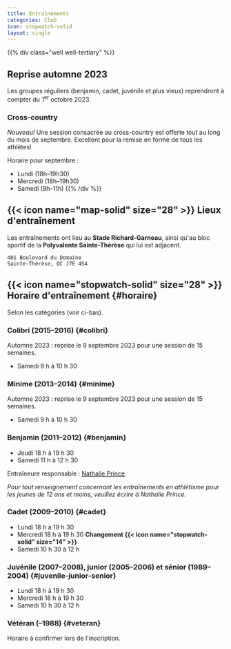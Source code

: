 ```yaml
---
title: Entraînements
categories: Club
icon: stopwatch-solid
layout: single
---
```


{{% div class="well well-tertiary" %}}
## Reprise automne 2023

Les groupes réguliers (benjamin, cadet, juvénile et plus vieux) reprendront à compter du 1<sup>er</sup> octobre 2023.

### Cross-country

<em class="badge badge-default">Nouveau!</em> Une session consacrée au cross-country est offerte tout au long du mois de septembre. Excellent pour la remise en forme de tous les athlètes!

Horaire pour septembre :

- Lundi (18h–19h30)
- Mercredi (18h–19h30)
- Samedi (9h–11h)
{{% /div %}}

## {{< icon name="map-solid" size="28" >}} Lieux d'entraînement

Les entraînements ont lieu au **Stade Richard-Garneau**, ainsi qu'au bloc sportif de la **Polyvalente Sainte-Thérèse** qui lui est adjacent.

```
401 Boulevard du Domaine  
Sainte-Thérèse, QC J7E 4S4
```

<!--
Dans le but d'alléger les plateaux sportifs de la polyvalente durant la session d'hiver, certains entraînements des athlètes de catégorie **juvénile et plus vieux** peuvent se donner à l'**école Saint-Pierre**.

```
201 Rue Saint-Pierre  
Sainte-Thérèse, QC J7E 2S3
```

<em class="badge badge-primary">Nouveau!</em> Club satellite à **Lachute** : les entraînements ont lieu sur la piste d’athlétisme de la **Polyvalente Lavigne**.

```
452 Avenue d’Argenteuil  
Lachute, Quebec J8H 1W9
```
-->

## {{< icon name="stopwatch-solid" size="28" >}} Horaire d'entraînement {#horaire}

Selon les catégories (voir ci-bas).

### Colibri (2015–2016) {#colibri}

Automne 2023 : reprise le 9 septembre 2023 pour une session de 15 semaines.

- Samedi 9 h à 10 h 30

### Minime (2013–2014) {#minime}

Automne 2023 : reprise le 9 septembre 2023 pour une session de 15 semaines.

- Samedi 9 h à 10 h 30

### Benjamin (2011–2012) {#benjamin}

- Jeudi 18 h à 19 h 30
- Samedi 11 h à 12 h 30

Entraîneure responsable : [Nathalie Prince](/club/entraineurs/nathalie-prince/). 

_Pour tout renseignement concernant les entraînements en athlétisme pour les jeunes de 12 ans et moins, veuillez écrire à Nathalie Prince._

### Cadet (2009–2010) {#cadet}

- Lundi 18 h à 19 h 30
- Mercredi 18 h à 19 h 30 <strong class="badge badge-default">Changement {{< icon name="stopwatch-solid" size="14" >}}</strong>
- Samedi 10 h 30 à 12 h

<!--Consultez le [calendrier](cadets) pour les cadets.-->

### Juvénile (2007–2008), junior (2005–2006) et sénior (1989–2004) {#juvenile-junior-senior}

- Lundi 18 h à 19 h 30
- Mercredi 18 h à 19 h 30
- Samedi 10 h 30 à 12 h

### Vétéran (–1988) {#veteran}

Horaire à confirmer lors de l'inscription.

<!--

### Demi-fond (cadet, juvénile et plus vieux) {#demi-fond}

Les athlètes de catégorie **cadette** et **juvénile** peuvent suivre la planification spécialisée pour le demi-fond.

- Lundi 18 h à 19 h 30
- Mercredi 18 h à 19 h 30
- Samedi 10 h 30 à 12 h

Consultez le [calendrier](demi-fond) pour les entraînements de demi-fond.

Entraîneurs responsables :

- 
-->